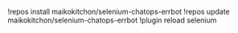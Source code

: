 !repos install maikokitchon/selenium-chatops-errbot
!repos update maikokitchon/selenium-chatops-errbot
!plugin reload selenium